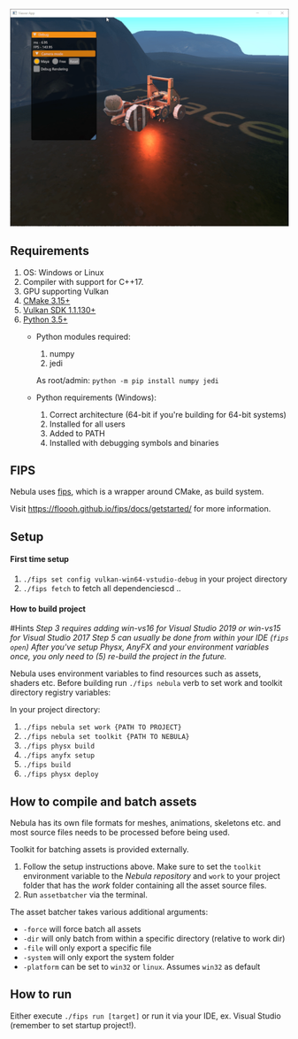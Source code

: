 ![](showcase.gif)

## Requirements
1. OS: Windows or Linux
2. Compiler with support for C++17.
3. GPU supporting Vulkan
4. [CMake 3.15+](https://cmake.org/download/)
5. [Vulkan SDK 1.1.130+](https://vulkan.lunarg.com/sdk/home)
6. [Python 3.5+](https://www.python.org/downloads)
    * Python modules required:
        1. numpy
        2. jedi
        
        As root/admin: `python -m pip install numpy jedi`
    * Python requirements (Windows):
        1. Correct architecture (64-bit if you're building for 64-bit systems)
        2. Installed for all users
        3. Added to PATH
        4. Installed with debugging symbols and binaries

## FIPS

Nebula uses [fips](https://floooh.github.io/fips/docs/getstarted/), which is a wrapper around CMake, as build system.

Visit https://floooh.github.io/fips/docs/getstarted/ for more information.

## Setup

#### First time setup

1. `./fips set config vulkan-win64-vstudio-debug` in your project directory
2. `./fips fetch` to fetch all dependenciescd ..

#### How to build project
#Hints
*Step 3 requires adding win-vs16 for Visual Studio 2019 or win-vs15 for Visual Studio 2017*
*Step 5 can usually be done from within your IDE (`fips open`)*
*After you've setup Physx, AnyFX and your environment variables once, you only need to (5) re-build the project in the future.*

Nebula uses environment variables to find resources such as assets, shaders etc.
Before building run `./fips nebula` verb to set work and toolkit directory registry variables:

In your project directory:

  1. `./fips nebula set work {PATH TO PROJECT}`
  2. `./fips nebula set toolkit {PATH TO NEBULA}`
  3. `./fips physx build`
  4. `./fips anyfx setup`
  5. `./fips build`
  6. `./fips physx deploy`

## How to compile and batch assets

Nebula has its own file formats for meshes, animations, skeletons etc. and most source files needs to be processed before being used.

Toolkit for batching assets is provided externally.

  1. Follow the setup instructions above. Make sure to set the `toolkit` environment variable to the *Nebula repository* and `work` to your project folder that has the *work* folder containing all the asset source files.
  2. Run `assetbatcher` via the terminal.

The asset batcher takes various additional arguments:

  * `-force` will force batch all assets
  * `-dir` will only batch from within a specific directory (relative to work dir)
  * `-file` will only export a specific file
  * `-system` will only export the system folder
  * `-platform` can be set to `win32` or `linux`. Assumes `win32` as default

## How to run

Either execute `./fips run [target]` or run it via your IDE, ex. Visual Studio (remember to set startup project!).
